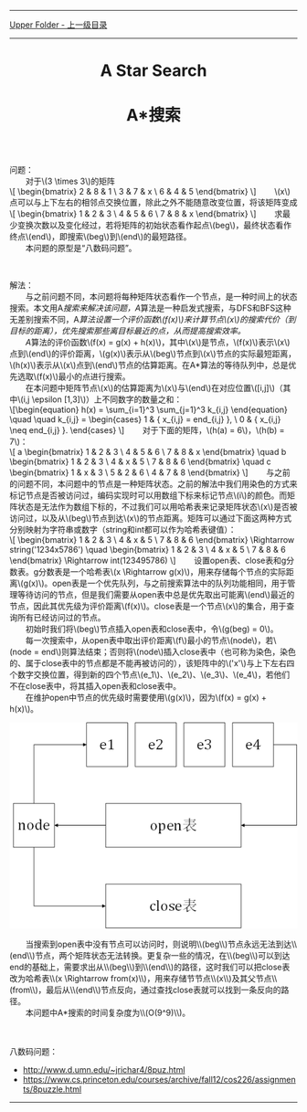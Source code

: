 <script type="text/javascript" async src="//cdn.bootcss.com/mathjax/2.7.0/MathJax.js?config=TeX-AMS-MML_HTMLorMML"></script>
<script type="text/javascript" async src="https://cdnjs.cloudflare.com/ajax/libs/mathjax/2.7.1/MathJax.js?config=TeX-MML-AM_CHTML"></script>


--------
[Upper Folder - 上一级目录](../)


--------
<h1 align="center"> A Star Search </h1>
<h1 align="center"> A*搜索 </h1>
<br>
<br>

问题：<br>
&emsp;&emsp;对于\\(3 \times 3\\)的矩阵 <br>
\\[
\begin{bmatrix}
2 & 8 & 1 \\
3 & 7 & x \\
6 & 4 & 5
\end{bmatrix}
\\]
&emsp;&emsp;\\(x\\)点可以与上下左右的相邻点交换位置，除此之外不能随意改变位置，将该矩阵变成 <br>
\\[
\begin{bmatrix}
1 & 2 & 3 \\
4 & 5 & 6 \\
7 & 8 & x
\end{bmatrix}
\\]
&emsp;&emsp;求最少变换次数以及变化经过，若将矩阵的初始状态看作起点\\(beg\\)，最终状态看作终点\\(end\\)，即搜索\\(beg\\)到\\(end\\)的最短路径。 <br>
&emsp;&emsp;本问题的原型是“八数码问题”。 <br>

<br>

解法： <br>
&emsp;&emsp;与之前问题不同，本问题将每种矩阵状态看作一个节点，是一种时间上的状态搜索。本文用A*搜索来解决该问题，A*算法是一种启发式搜索，与DFS和BFS这种无差别搜索不同，A*算法设置一个评价函数\\(f(x)\\)来计算节点\\(x\\)的搜索代价（到目标的距离），优先搜索那些离目标最近的点，从而提高搜索效率。 <br>
&emsp;&emsp;A*算法的评价函数\\(f(x) = g(x) + h(x)\\)，其中\\(x\\)是节点，\\(f(x)\\)表示\\(x\\)点到\\(end\\)的评价距离，\\(g(x)\\)表示从\\(beg\\)节点到\\(x\\)节点的实际最短距离，\\(h(x)\\)表示从\\(x\\)点到\\(end\\)节点的估算距离。在A*算法的等待队列中，总是优先选取\\(f(x)\\)最小的点进行搜索。 <br>
&emsp;&emsp;在本问题中矩阵节点\\(x\\)的估算距离为\\(x\\)与\\(end\\)在对应位置\\([i,j]\\)（其中\\(i,j \epsilon [1,3]\\)）上不同数字的数量之和： <br>
\\[\begin{equation}
h(x) = \sum_{i=1}^3 \sum_{j=1}^3 k_{i,j}
\end{equation} \quad \quad
k_{i,j} =
\begin{cases}
1 & { x_{i,j} = end_{i,j} }, \\
0 & { x_{i,j} \neq end_{i,j} }.
\end{cases}
\\]
&emsp;&emsp;对于下面的矩阵，\\(h(a) = 6\\)，\\(h(b) = 7\\)： <br>
\\[
a
\begin{bmatrix}
1 & 2 & 3 \\
4 & 5 & 6 \\
7 & 8 & x
\end{bmatrix}
\quad
b
\begin{bmatrix}
1 & 2 & 3 \\
4 & x & 5 \\
7 & 8 & 6
\end{bmatrix}
\quad
c
\begin{bmatrix}
1 & x & 3 \\
5 & 2 & 6 \\
4 & 7 & 8
\end{bmatrix}
\\]
&emsp;&emsp;与之前的问题不同，本问题中的节点是一种矩阵状态。之前的解法中我们用染色的方式来标记节点是否被访问过，编码实现时可以用数组下标来标记节点\\(i\\)的颜色。而矩阵状态是无法作为数组下标的，不过我们可以用哈希表来记录矩阵状态\\(x\\)是否被访问过，以及从\\(beg\\)节点到达\\(x\\)的节点距离。矩阵可以通过下面这两种方式分别映射为字符串或数字（string和int都可以作为哈希表键值）： <br>
\\[
\begin{bmatrix}
1 & 2 & 3 \\
4 & x & 5 \\
7 & 8 & 6
\end{bmatrix}
\Rightarrow
string('1234x5786')
\quad
\begin{bmatrix}
1 & 2 & 3 \\
4 & x & 5 \\
7 & 8 & 6
\end{bmatrix}
\Rightarrow
int(123495786)
\\]
&emsp;&emsp;设置open表、close表和g分数表。g分数表是一个哈希表\\(x \Rightarrow g(x)\\)，用来存储每个节点的实际距离\\(g(x)\\)。open表是一个优先队列，与之前搜索算法中的队列功能相同，用于管理等待访问的节点，但是我们需要从open表中总是优先取出可能离\\(end\\)最近的节点，因此其优先级为评价距离\\(f(x)\\)。close表是一个节点\\(x\\)的集合，用于查询所有已经访问过的节点。 <br>
&emsp;&emsp;初始时我们将\\(beg\\)节点插入open表和close表中，令\\(g(beg) = 0\\)。 <br>
&emsp;&emsp;每一次搜索中，从open表中取出评价距离\\(f\\)最小的节点\\(node\\)，若\\(node = end\\)则算法结束；否则将\\(node\\)插入close表中（也可称为染色，染色的、属于close表中的节点都是不能再被访问的），该矩阵中的\\('x'\\)与上下左右四个数字交换位置，得到新的四个节点\\(e_1\\)、\\(e_2\\)、\\(e_3\\)、\\(e_4\\)，若他们不在close表中，将其插入open表和close表中。 <br>
&emsp;&emsp;在维护open中节点的优先级时需要使用\\(g(x)\\)，因为\\(f(x) = g(x) + h(x)\\)。 <br>
<p align="center"><img src="../res/AStarSearch1.png" /></p>
&emsp;&emsp;当搜索到open表中没有节点可以访问时，则说明\\(beg\\)节点永远无法到达\\(end\\)节点，两个矩阵状态无法转换。更复杂一些的情况，在\\(beg\\)可以到达end的基础上，需要求出从\\(beg\\)到\\(end\\)的路径，这时我们可以把close表改为哈希表\\(x \Rightarrow from(x)\\)，用来存储节节点\\(x\\)及其父节点\\(from\\)，最后从\\(end\\)节点反向，通过查找close表就可以找到一条反向的路径。 <br>
&emsp;&emsp;本问题中A*搜索的时间复杂度为\\(O(9^9)\\)。 <br>


<br>
<br>

八数码问题： <br>
* http://www.d.umn.edu/~jrichar4/8puz.html
* https://www.cs.princeton.edu/courses/archive/fall12/cos226/assignments/8puzzle.html


--------
